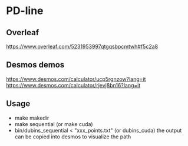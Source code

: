# PD-line

## Overleaf
https://www.overleaf.com/5231953997qtgqsbpcmtwh#f5c2a8

## Desmos demos
https://www.desmos.com/calculator/ucp5rgnzow?lang=it <br>
https://www.desmos.com/calculator/rjevj8bn16?lang=it

## Usage
- make makedir
- make sequential (or make cuda)
- bin/dubins_sequential < "xxx_points.txt" (or dubins_cuda)
the output can be copied into desmos to visualize the path
